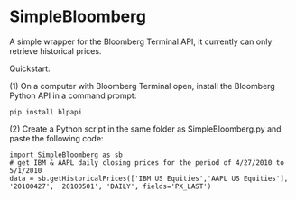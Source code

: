 # SimpleBloomberg

A simple wrapper for the Bloomberg Terminal API, it currently can only retrieve historical prices.

Quickstart:

(1) On a computer with Bloomberg Terminal open, install the Bloomberg Python API in a command prompt:

```
pip install blpapi
```

(2) Create a Python script in the same folder as SimpleBloomberg.py and paste the following code:

```
import SimpleBloomberg as sb
# get IBM & AAPL daily closing prices for the period of 4/27/2010 to 5/1/2010
data = sb.getHistoricalPrices(['IBM US Equities','AAPL US Equities'], '20100427', '20100501', 'DAILY', fields='PX_LAST')
```

